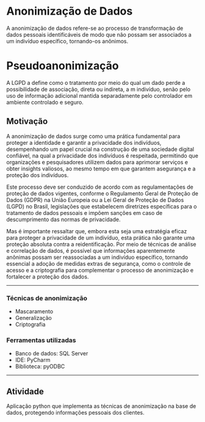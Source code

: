 # Anonimização de Dados
A anonimização de dados refere-se ao processo de transformação de dados pessoais identificáveis de modo que não possam ser associados a um indivíduo específico, tornando-os anônimos.

# Pseudoanonimização
A LGPD a define como o tratamento por meio do qual um dado perde a possibilidade de associação, direta ou indireta, a m indivíduo, senão pelo uso de informação adicional mantida separadamente pelo controlador em ambiente controlado e seguro.

## Motivação
A anonimização de dados surge como uma prática fundamental para proteger a identidade e garantir a privacidade dos indivíduos, desempenhando um papel crucial na construção de uma sociedade digital confiável, na qual a privacidade dos indivíduos é respeitada, permitindo que organizações e pesquisadores utilizem dados para aprimorar serviços e obter insights valiosos, ao mesmo tempo em que garantem asegurança e a proteção dos indivíduos.

Este processo deve ser conduzido de acordo com as regulamentações de proteção de dados vigentes, conforme o Regulamento Geral de Proteção de Dados (GDPR) na União Europeia ou a Lei Geral de Proteção de Dados (LGPD) no Brasil, legislações que estabelecem diretrizes específicas para o tratamento de dados pessoais e impõem sanções em caso de descumprimento das normas de privacidade.

Mas é importante ressaltar que, embora esta seja uma estratégia eficaz para proteger a privacidade de um indivíduo, esta prática não garante uma proteção absoluta contra a 
reidentificação. Por meio de técnicas de análise e correlação de dados, é possível que informações aparentemente anônimas possam ser reassociadas a um indivíduo específico, tornando essencial a adoção de medidas extras de segurança, como o controle de acesso e a criptografia para complementar o processo de anonimização e fortalecer a proteção dos dados.

___
### Técnicas de anonimização

- Mascaramento
- Generalização
- Criptografia

### Ferramentas utilizadas

- Banco de dados: SQL Server
- IDE: PyCharm
- Biblioteca: pyODBC
___

## Atividade 
Aplicação python que implementa as técnicas de anonimização na base de dados, protegendo informações pessoais dos clientes.
